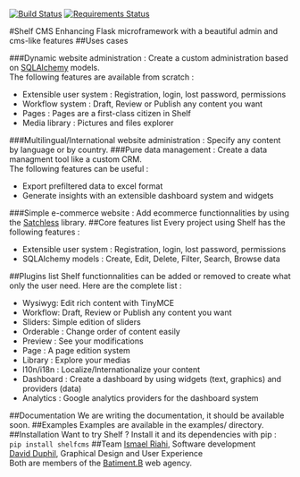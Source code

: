[![Build Status](https://travis-ci.org/alexpirine/shelf-cms.svg?branch=master)](https://travis-ci.org/alexpirine/shelf-cms) [![Requirements Status](https://requires.io/github/alexpirine/shelf-cms/requirements.svg?branch=master)](https://requires.io/github/alexpirine/shelf-cms/requirements/?branch=master)

#Shelf CMS
Enhancing Flask microframework with a beautiful admin and cms-like features 
##Uses cases

###Dynamic website administration : 
Create a custom administration based on [SQLAlchemy](https://github.com/zzzeek/sqlalchemy) models.  
The following features are available from scratch : 
- Extensible user system : Registration, login, lost password, permissions
- Workflow system : Draft, Review or Publish any content you want
- Pages : Pages are a first-class citizen in Shelf
- Media library : Pictures and files explorer

###Multilingual/International website administration :
Specify any content by language or by country.
###Pure data management :
Create a data managment tool like a custom CRM.  
The following features can be useful :
- Export prefiltered data to excel format
- Generate insights with an extensible dashboard system and widgets

###Simple e-commerce website :
Add ecommerce functionnalities by using the [Satchless](https://github.com/mirumee/satchless) library.
##Core features list
Every project using Shelf has the following features :
- Extensible user system : Registration, login, lost password, permissions
- SQLAlchemy models : Create, Edit, Delete, Filter, Search, Browse data

##Plugins list
Shelf functionnalities can be added or removed to create what only the user need.
Here are the complete list :
- Wysiwyg: Edit rich content with TinyMCE
- Workflow: Draft, Review or Publish any content you want
- Sliders: Simple edition of sliders
- Orderable : Change order of content easily
- Preview : See your modifications
- Page : A page edition system
- Library : Explore your medias
- l10n/i18n : Localize/Internationalize your content
- Dashboard : Create a dashboard by using widgets (text, graphics) and providers (data)
- Analytics : Google analytics providers for the dashboard system

##Documentation
We are writing the documentation, it should be available soon.
##Examples
Examples are available in the examples/ directory.
##Installation
Want to try Shelf ? Install it and its dependencies with pip :  
```pip install shelfcms```
##Team
[Ismael Riahi](http://zma.fr), Software development  
[David Duphil](http://www.davidduphil.com), Graphical Design and User Experience  
Both are members of the [Batiment.B](http://www.batb.fr) web agency.
